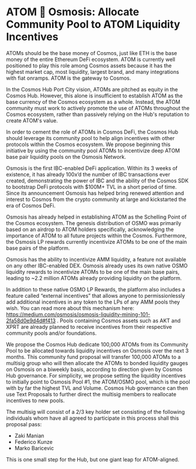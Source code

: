 <!-- markdown-link-check-disable -->

# ATOM 🤝 Osmosis: Allocate Community Pool to ATOM Liquidity Incentives

ATOMs should be the base money of Cosmos, just like ETH is the base money of the
entire Ethereum DeFi ecosystem. ATOM is currently well positioned to play this
role among Cosmos assets because it has the highest market cap, most liquidity,
largest brand, and many integrations with fiat onramps. ATOM is the gateway to
Cosmos.

In the Cosmos Hub Port City vision, ATOMs are pitched as equity in the Cosmos
Hub. However, this alone is insufficient to establish ATOM as the base currency
of the Cosmos ecosystem as a whole. Instead, the ATOM community must work to
actively promote the use of ATOMs throughout the Cosmos ecosystem, rather than
passively relying on the Hub's reputation to create ATOM's value.

In order to cement the role of ATOMs in Cosmos DeFi, the Cosmos Hub should
leverage its community pool to help align incentives with other protocols within
the Cosmos ecosystem. We propose beginning this initiative by using the
community pool ATOMs to incentivize deep ATOM base pair liquidity pools on the
Osmosis Network.

Osmosis is the first IBC-enabled DeFi application. Within its 3 weeks of
existence, it has already 100x’d the number of IBC transactions ever created,
demonstrating the power of IBC and the ability of the Cosmos SDK to bootstrap
DeFi protocols with $100M+ TVL in a short period of time. Since its announcement
Osmosis has helped bring renewed attention and interest to Cosmos from the
crypto community at large and kickstarted the era of Cosmos DeFi.

Osmosis has already helped in establishing ATOM as the Schelling Point of the
Cosmos ecosystem. The genesis distribution of OSMO was primarily based on an
airdrop to ATOM holders specifically, acknowledging the importance of ATOM to
all future projects within the Cosmos. Furthermore, the Osmosis LP rewards
currently incentivize ATOMs to be one of the main base pairs of the platform.

Osmosis has the ability to incentivize AMM liquidity, a feature not available on
any other IBC-enabled DEX. Osmosis already uses its own native OSMO liquidity
rewards to incentivize ATOMs to be one of the main base pairs, leading to ~2.2
million ATOMs already providing liquidity on the platform.

In addition to these native OSMO LP Rewards, the platform also includes a
feature called “external incentives” that allows anyone to permissionlessly add
additional incentives in any token to the LPs of any AMM pools they wish. You
can read more about this mechanism here:
https://medium.com/osmosis/osmosis-liquidity-mining-101-2fa58d0e9d4d#f413 .
Pools containing Cosmos assets such as AKT and XPRT are already planned to
receive incentives from their respective community pools and/or foundations.

We propose the Cosmos Hub dedicate 100,000 ATOMs from its Community Pool to be
allocated towards liquidity incentives on Osmosis over the next 3 months. This
community fund proposal will transfer 100,000 ATOMs to a multisig group who will
then allocate the ATOMs to bonded liquidity gauges on Osmosis on a biweekly
basis, according to direction given by Cosmos Hub governance. For simplicity, we
propose setting the liquidity incentives to initially point to Osmosis Pool #1,
the ATOM/OSMO pool, which is the pool with by far the highest TVL and Volume.
Cosmos Hub governance can then use Text Proposals to further direct the multisig
members to reallocate incentives to new pools.

The multisig will consist of a 2/3 key holder set consisting of the following
individuals whom have all agreed to participate in this process shall this
proposal pass:

*   Zaki Manian
*   Federico Kunze
*   Marko Baricevic

This is one small step for the Hub, but one giant leap for ATOM-aligned.

<!-- markdown-link-check-enable -->
